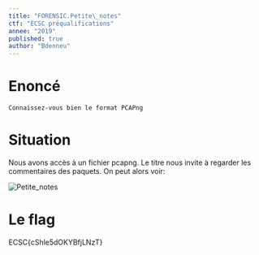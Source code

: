 ```yaml
---
title: "FORENSIC.Petite\_notes"
ctf: "ECSC préqualifications"
annee: "2019"
published: true
author: "Bdenneu"
---
```


# Enoncé
```
Connaissez-vous bien le format PCAPng

```

# Situation

Nous avons accès à un fichier pcapng. Le titre nous invite à regarder les commentaires des paquets.
On peut alors voir:

![Petite_notes](/assets/images/Préquals_ECSC/petite_notes.png)

# Le flag

ECSC{cShle5dOKYBfjLNzT}

